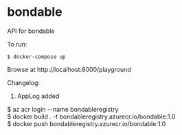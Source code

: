 # bondable

API for bondable

To run:

```
$ docker-compose up
```

Browse at http://localhost:8000/playground

Changelog:
1. AppLog added  

$ az acr login --name bondableregistry  
$ docker build . -t bondableregistry.azurecr.io/bondable:1.0  
$ docker push bondableregistry.azurecr.io/bondable:1.0